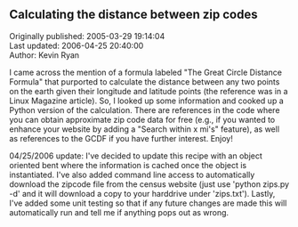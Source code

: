 ## Calculating the distance between zip codes  
Originally published: 2005-03-29 19:14:04  
Last updated: 2006-04-25 20:40:00  
Author: Kevin Ryan  
  
I came across the mention of a formula labeled "The Great Circle Distance Formula" that purported to calculate the distance between any two points on the earth given their longitude and latitude points (the reference was in a Linux Magazine article).  So, I looked up some information and cooked up a Python version of the calculation.  There are references in the code where you can obtain approximate zip code data for free (e.g., if you wanted to enhance your website by adding a "Search within x mi's" feature), as well as references to the GCDF if you have further interest.  Enjoy!

04/25/2006 update: I've decided to update this recipe with an object oriented bent where the information is cached once the object is instantiated.  I've also added command line access to automatically download the zipcode file from the census website (just use 'python zips.py -d' and it will download a copy to your harddrive under 'zips.txt').  Lastly, I've added some unit testing so that if any future changes are made this will automatically run and tell me if anything pops out as wrong.